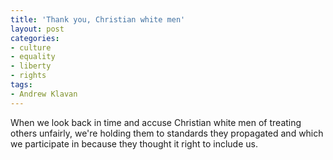 ```yaml
---
title: 'Thank you, Christian white men'
layout: post
categories:
- culture
- equality
- liberty
- rights
tags:
- Andrew Klavan
---
```


When we look back in time and accuse Christian white men of treating others unfairly, we're holding them to standards they propagated and which we participate in because they thought it right to include us.